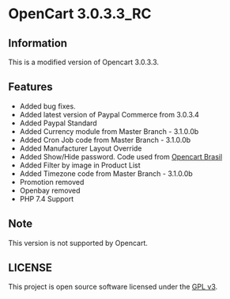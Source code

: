# OpenCart 3.0.3.3_RC

## Information

This is a modified version of Opencart 3.0.3.3.

## Features

- Added bug fixes.
- Added latest version of Paypal Commerce from 3.0.3.4
- Added Paypal Standard
- Added Currency module from Master Branch - 3.1.0.0b
- Added Cron Job code from Master Branch - 3.1.0.0b
- Added Manufacturer Layout Override
- Added Show/Hide password. Code used from <a href="https://github.com/opencartbrasil/opencartbrasil" target="_blank">Opencart Brasil</a>
- Added Filter by image in Product List
- Added Timezone code from Master Branch - 3.1.0.0b
- Promotion removed
- Openbay removed
- PHP 7.4 Support

## Note

This version is not supported by Opencart.

## LICENSE
This project is open source software licensed under the [GPL v3](./LICENSE).